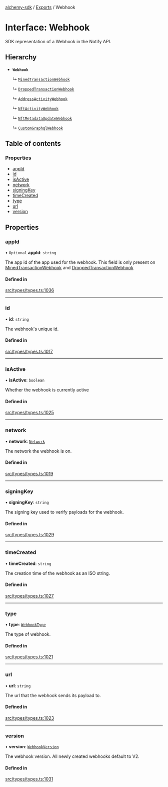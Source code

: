 [alchemy-sdk](../README.md) / [Exports](../modules.md) / Webhook

# Interface: Webhook

SDK representation of a Webhook in the Notify API.

## Hierarchy

- **`Webhook`**

  ↳ [`MinedTransactionWebhook`](MinedTransactionWebhook.md)

  ↳ [`DroppedTransactionWebhook`](DroppedTransactionWebhook.md)

  ↳ [`AddressActivityWebhook`](AddressActivityWebhook.md)

  ↳ [`NftActivityWebhook`](NftActivityWebhook.md)

  ↳ [`NftMetadataUpdateWebhook`](NftMetadataUpdateWebhook.md)

  ↳ [`CustomGraphqlWebhook`](CustomGraphqlWebhook.md)

## Table of contents

### Properties

- [appId](Webhook.md#appid)
- [id](Webhook.md#id)
- [isActive](Webhook.md#isactive)
- [network](Webhook.md#network)
- [signingKey](Webhook.md#signingkey)
- [timeCreated](Webhook.md#timecreated)
- [type](Webhook.md#type)
- [url](Webhook.md#url)
- [version](Webhook.md#version)

## Properties

### appId

• `Optional` **appId**: `string`

The app id of the app used for the webhook. This field is only present on
[MinedTransactionWebhook](MinedTransactionWebhook.md) and [DroppedTransactionWebhook](DroppedTransactionWebhook.md)

#### Defined in

[src/types/types.ts:1036](https://github.com/alchemyplatform/alchemy-sdk-js/blob/5cfa150/src/types/types.ts#L1036)

___

### id

• **id**: `string`

The webhook's unique id.

#### Defined in

[src/types/types.ts:1017](https://github.com/alchemyplatform/alchemy-sdk-js/blob/5cfa150/src/types/types.ts#L1017)

___

### isActive

• **isActive**: `boolean`

Whether the webhook is currently active

#### Defined in

[src/types/types.ts:1025](https://github.com/alchemyplatform/alchemy-sdk-js/blob/5cfa150/src/types/types.ts#L1025)

___

### network

• **network**: [`Network`](../enums/Network.md)

The network the webhook is on.

#### Defined in

[src/types/types.ts:1019](https://github.com/alchemyplatform/alchemy-sdk-js/blob/5cfa150/src/types/types.ts#L1019)

___

### signingKey

• **signingKey**: `string`

The signing key used to verify payloads for the webhook.

#### Defined in

[src/types/types.ts:1029](https://github.com/alchemyplatform/alchemy-sdk-js/blob/5cfa150/src/types/types.ts#L1029)

___

### timeCreated

• **timeCreated**: `string`

The creation time of the webhook as an ISO string.

#### Defined in

[src/types/types.ts:1027](https://github.com/alchemyplatform/alchemy-sdk-js/blob/5cfa150/src/types/types.ts#L1027)

___

### type

• **type**: [`WebhookType`](../enums/WebhookType.md)

The type of webhook.

#### Defined in

[src/types/types.ts:1021](https://github.com/alchemyplatform/alchemy-sdk-js/blob/5cfa150/src/types/types.ts#L1021)

___

### url

• **url**: `string`

The url that the webhook sends its payload to.

#### Defined in

[src/types/types.ts:1023](https://github.com/alchemyplatform/alchemy-sdk-js/blob/5cfa150/src/types/types.ts#L1023)

___

### version

• **version**: [`WebhookVersion`](../enums/WebhookVersion.md)

The webhook version. All newly created webhooks default to V2.

#### Defined in

[src/types/types.ts:1031](https://github.com/alchemyplatform/alchemy-sdk-js/blob/5cfa150/src/types/types.ts#L1031)
